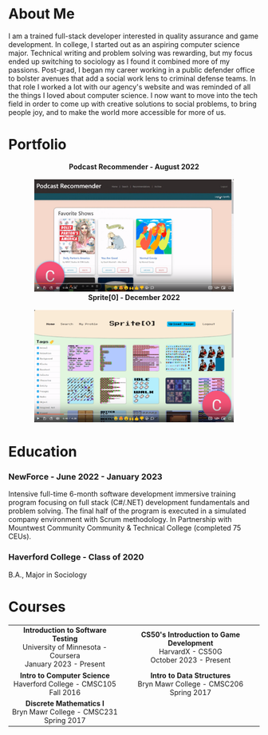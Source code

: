 # About Me

I am a trained full-stack developer interested in quality assurance and game development. In college, I started out as an aspiring computer science major. Technical writing and problem solving was rewarding, but my focus ended up switching to sociology as I found it combined more of my passions. Post-grad, I began my career working in a public defender office to bolster avenues that add a social work lens to criminal defense teams. In that role I worked a lot with our agency's website and was reminded of all the things I loved about computer science. I now want to move into the tech field in order to come up with creative solutions to social problems, to bring people joy, and to make the world more accessible for more of us.


# Portfolio

<!-- [<img src="./Podcast-Recommender-thumbnail.png" width="50%">](https://www.youtube.com/watch?v=1zLuU1YBDWY&ab_channel=CaraNetzer)

[<img src="./Sprite%5B0%5D-thumbnail.png" width="50%">](https://www.youtube.com/watch?v=fN48v7ZmaWk&ab_channel=CaraNetzer) -->

<div class="portfolio">
    <div class="project">
      <div style="font-weight:bold; text-align:center;">Podcast Recommender - August 2022<br><br>
        <a href="https://www.youtube.com/watch?v=1zLuU1YBDWY&ab_channel=CaraNetzer"><img style="width:400px;" src="./Podcast-Recommender-thumbnail.png" alt="podcast recomender project thumbnail" ></a>
      </div>
    <div class="project">
      <div style="font-weight:bold; text-align:center;">Sprite[0] - December 2022<br><br>
      <a href="https://www.youtube.com/watch?v=fN48v7ZmaWk&ab_channel=CaraNetzer"><img style="width:400px;" src="./Sprite%5B0%5D-thumbnail.png" alt="sprite[0] project thumbnail" ></a>
    </div>
</div>



# Education

### NewForce - June 2022 - January 2023


Intensive full-time 6-month software development immersive training program focusing on full stack (C#/.NET) development fundamentals and problem solving. The final half of the program is executed in a simulated company environment with Scrum methodology. In Partnership with Mountwest Community Community & Technical College (completed 75 CEUs).



### Haverford College -  Class of 2020
B.A., Major in Sociology


# Courses

<table>
  <tr>
    <td>
      <div style="font-weight: bold; text-align:center;">Introduction to Software Testing</div>
      <div style="text-align:center;">University of Minnesota - Coursera<br>January 2023 - Present</div>
    </td>
    <td>
      <div style="font-weight: bold; text-align:center;">CS50's Introduction to Game Development</div>
      <div style="text-align:center;">HarvardX - CS50G<br>October 2023 - Present</div>
    </td>
  </tr>
  <tr>
    <td>
      <div style="font-weight: bold; text-align:center;">Intro to Computer Science</div>
      <div style="text-align:center;">Haverford College - CMSC105<br>Fall 2016</div>
    </td>
    <td>
      <div style="font-weight: bold; text-align:center;">Intro to Data Structures</div>
      <div style="text-align:center;">Bryn Mawr College - CMSC206<br>Spring 2017</div>
    </td>
  <tr>
    <td>
      <div style="font-weight: bold; text-align:center;">Discrete Mathematics I</div>
      <div style="text-align:center;">Bryn Mawr College - CMSC231<br>Spring 2017</div>
    </td>
  </tr>
</table>